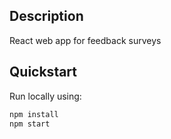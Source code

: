 

## Description
React web app for feedback surveys

## Quickstart
Run locally using:
```bash
npm install  
npm start  
```
